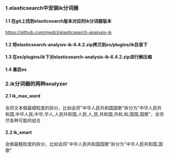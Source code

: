 ### 1.elasticsearch中安装ik分词器
#### 1.1 在git上找到elasticsearch版本对应的ik分词器版本
https://github.com/medcl/elasticsearch-analysis-ik
#### 1.2 将elasticsearch-analysis-ik-6.4.2.zip拷贝到es/plugins/ik目录下
#### 1.3 在es/plugins/ik下对elasticsearch-analysis-ik-6.4.2.zip进行解压缩
#### 1.4 重启es
### 2.ik分词器的两种analyzer
#### 2.1 ik_max_word
会将文本做最细粒度的拆分，比如会将"中华人民共和国国歌"拆分为"中华人民共和国,中华人民,中华,华人,人民共和国,人民,人,民,共和国,共和,和,国国,国歌"，会穷尽各种可能的组合
#### 2.2 ik_smart
会做最粗粒度的拆分，比如会将"中华人民共和国国歌"拆分为"中华人民共和国,国歌"